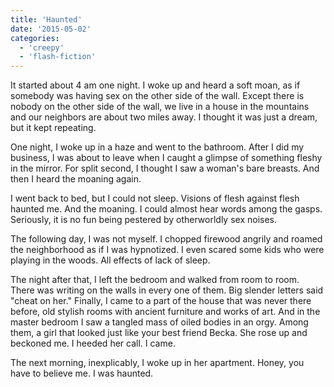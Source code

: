 ```yaml
---
title: 'Haunted'
date: '2015-05-02'
categories:
  - 'creepy'
  - 'flash-fiction'
---
```


It started about 4 am one night. I woke up and heard a soft moan, as if somebody
was having sex on the other side of the wall. Except there is nobody on the
other side of the wall, we live in a house in the mountains and our neighbors
are about two miles away. I thought it was just a dream, but it kept repeating.

One night, I woke up in a haze and went to the bathroom. After I did my
business, I was about to leave when I caught a glimpse of something fleshy in
the mirror. For split second, I thought I saw a woman's bare breasts. And then I
heard the moaning again.

I went back to bed, but I could not sleep. Visions of flesh against flesh
haunted me. And the moaning. I could almost hear words among the gasps.
Seriously, it is no fun being pestered by otherworldly sex noises.

The following day, I was not myself. I chopped firewood angrily and roamed the
neighborhood as if I was hypnotized. I even scared some kids who were playing in
the woods. All effects of lack of sleep.

The night after that, I left the bedroom and walked from room to room. There was
writing on the walls in every one of them. Big slender letters said "cheat on
her." Finally, I came to a part of the house that was never there before, old
stylish rooms with ancient furniture and works of art. And in the master bedroom
I saw a tangled mass of oiled bodies in an orgy. Among them, a girl that looked
just like your best friend Becka. She rose up and beckoned me. I heeded her
call. I came.

The next morning, inexplicably, I woke up in her apartment. Honey, you have to
believe me. I was haunted.
